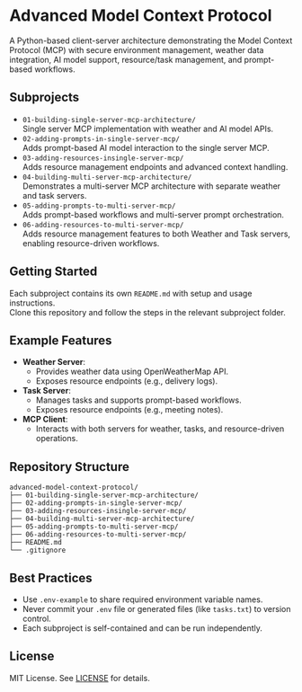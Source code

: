 # Advanced Model Context Protocol

A Python-based client-server architecture demonstrating the Model Context Protocol (MCP) with secure environment management, weather data integration, AI model support, resource/task management, and prompt-based workflows.

## Subprojects

- `01-building-single-server-mcp-architecture/`  
  Single server MCP implementation with weather and AI model APIs.
- `02-adding-prompts-in-single-server-mcp/`  
  Adds prompt-based AI model interaction to the single server MCP.
- `03-adding-resources-insingle-server-mcp/`  
  Adds resource management endpoints and advanced context handling.
- `04-building-multi-server-mcp-architecture/`  
  Demonstrates a multi-server MCP architecture with separate weather and task servers.
- `05-adding-prompts-to-multi-server-mcp/`  
  Adds prompt-based workflows and multi-server prompt orchestration.
- `06-adding-resources-to-multi-server-mcp/`  
  Adds resource management features to both Weather and Task servers, enabling resource-driven workflows.

## Getting Started

Each subproject contains its own `README.md` with setup and usage instructions.  
Clone this repository and follow the steps in the relevant subproject folder.

## Example Features

- **Weather Server**:  
  - Provides weather data using OpenWeatherMap API.
  - Exposes resource endpoints (e.g., delivery logs).
- **Task Server**:  
  - Manages tasks and supports prompt-based workflows.
  - Exposes resource endpoints (e.g., meeting notes).
- **MCP Client**:  
  - Interacts with both servers for weather, tasks, and resource-driven operations.

## Repository Structure

```
advanced-model-context-protocol/
├── 01-building-single-server-mcp-architecture/
├── 02-adding-prompts-in-single-server-mcp/
├── 03-adding-resources-insingle-server-mcp/
├── 04-building-multi-server-mcp-architecture/
├── 05-adding-prompts-to-multi-server-mcp/
├── 06-adding-resources-to-multi-server-mcp/
├── README.md
└── .gitignore
```

## Best Practices

- Use `.env-example` to share required environment variable names.
- Never commit your `.env` file or generated files (like `tasks.txt`) to version control.
- Each subproject is self-contained and can be run independently.

## License

MIT License. See [LICENSE](LICENSE) for details.